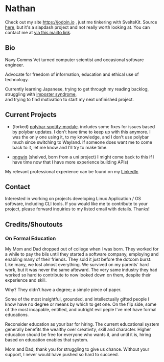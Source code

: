# Nathan

Check out my site https://jodoin.io , just me tinkering with SvelteKit. Source [here](https://github.com/corigne/misfits/), but it's a slapdash project and not really worth looking at.
You can contact me at [via this mailto link](mailto:nathan@jodoin.io).

## Bio

Navy Comms Vet turned computer scientist and occasional software engineer.  

Advocate for freedom of information, education and ethical use of technology.

Currently learning Japanese, trying to get through my reading backlog,  
struggling with [imposter syndrome](https://programmerhumor.io/programming-memes/impostor-syndrome),  
and trying to find motivation to start my next unfinished project. 

## Current Projects
- (forked) [polybar-spotify-module](https://github.com/corigne/polybar-spotify-module). includes some fixes for issues based by polybar updates. I don't have time to keep up with this anymore. I was the only one using it, to my knowledge, and I don't use polybar much since switching to Wayland. if someone does want me to come back to it, let me know and I'll try to make time.

- [pngwin](https://github.com/corigne/pngwin) (shelved, born from a uni project) I might come back to this if I have time now that I have more experience building APIs)

My relevant professional experience can be found on my [LinkedIn](https://www.linkedin.com/in/nathan-jodoin-2076a049)

## Contact  
Interested in working on projects developing Linux Application / OS software, including CLI tools.
If you would like me to contribute to your project, please forward inquiries to my listed email with details.  Thanks!  

## Credits/Shoutouts

### On Formal Education

My Mom and Dad dropped out of college when I was born. They worked for a while to pay the bils until they started a software company, employing and enabling many of their friends.
They sold it just before the dotcom burst. Like many, we lost almost everything. We survived on my parents' hard work, but it was never the same afteward. The very same industry they had worked so hard to contribute to now looked down on them, despite their experience and skill.  

Why? They didn't have a degree; a simple piece of paper.  

Some of the most insightful, grounded, and intellectually gifted people I know have no degree or means by which to get one.
On the flip side, some of the most incapable, entitled, and outright evil peple I've met have formal educations.

Reconsider education as your bar for hiring. The current educational system generally benefits the wealthy over creativity, skill and character.
Higher education should be free for everyone who wants it, and until it is, hiring based on education enables that system.

Mom and Dad, thank you for struggling to give us chance. Without your support, I never would have pushed so hard to succeed.

<!---
corigne/corigne is a ✨ special ✨ repository because its `README.md` (this file) appears on your GitHub profile.
You can click the Preview link to take a look at your changes.
--->
